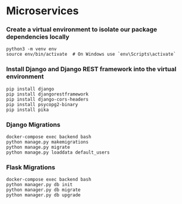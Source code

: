 # Microservices

### Create a virtual environment to isolate our package dependencies locally
```shell
python3 -m venv env
source env/bin/activate  # On Windows use `env\Scripts\activate`
```

### Install Django and Django REST framework into the virtual environment
```shell
pip install django
pip install djangorestframework
pip install django-cors-headers
pip install psycopg2-binary
pip install pika
```

### Django Migrations
```shell
docker-compose exec backend bash
python manage.py makemigrations
python manage.py migrate
python manage.py loaddata default_users
```

### Flask Migrations
```shell
docker-compose exec backend bash
python manager.py db init
python manager.py db migrate
python manager.py db upgrade
```
